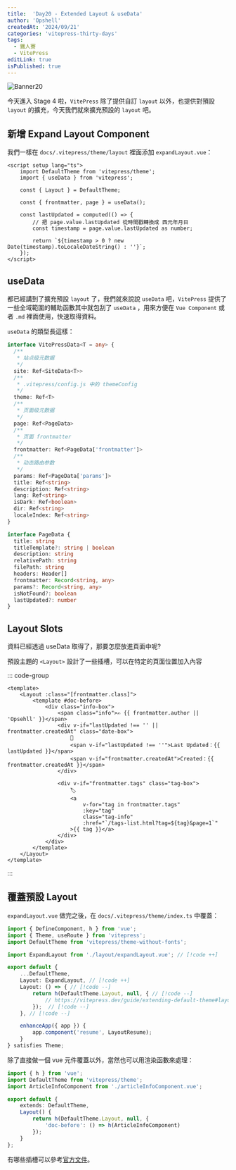 ```yaml
---
title:  'Day20 - Extended Layout & useData'
author: 'Opshell'
createdAt: '2024/09/21'
categories: 'vitepress-thirty-days'
tags:
  - 鐵人賽
  - VitePress
editLink: true
isPublished: true
---
```


![Banner20](https://ithelp.ithome.com.tw/upload/images/20240921/20109918dpj833lHOl.png)

今天進入 Stage 4 啦，`VitePress` 除了提供自訂 `layout` 以外，也提供對預設 `layout` 的擴充，今天我們就來擴充預設的 `layout` 吧。

## 新增 Expand Layout Component
我們一樣在 `docs/.vitepress/theme/layout` 裡面添加 `expandLayout.vue`：
```vue
<script setup lang="ts">
    import DefaultTheme from 'vitepress/theme';
    import { useData } from 'vitepress';

    const { Layout } = DefaultTheme;

    const { frontmatter, page } = useData();

    const lastUpdated = computed(() => {
        // 把 page.value.lastUpdated 從時間戳轉換成 西元年月日
        const timestamp = page.value.lastUpdated as number;

        return `${timestamp > 0 ? new Date(timestamp).toLocaleDateString() : ''}`;
    });
</script>
```

## useData
都已經講到了擴充預設 `layout` 了，我們就來說說 `useData` 吧，`VitePress` 提供了一些全域範圍的輔助函數其中就包刮了 `useData` ，用來方便在 `Vue Component` 或者 `.md` 裡面使用，快速取得資料。

`useData` 的類型長這樣：
```ts
interface VitePressData<T = any> {
  /**
   * 站点级元数据
   */
  site: Ref<SiteData<T>>
  /**
   * .vitepress/config.js 中的 themeConfig
   */
  theme: Ref<T>
  /**
   * 页面级元数据
   */
  page: Ref<PageData>
  /**
   * 页面 frontmatter
   */
  frontmatter: Ref<PageData['frontmatter']>
  /**
   * 动态路由参数
   */
  params: Ref<PageData['params']>
  title: Ref<string>
  description: Ref<string>
  lang: Ref<string>
  isDark: Ref<boolean>
  dir: Ref<string>
  localeIndex: Ref<string>
}

interface PageData {
  title: string
  titleTemplate?: string | boolean
  description: string
  relativePath: string
  filePath: string
  headers: Header[]
  frontmatter: Record<string, any>
  params?: Record<string, any>
  isNotFound?: boolean
  lastUpdated?: number
}
```

## Layout Slots
資料已經透過 useData 取得了，那要怎麼放進頁面中呢?

預設主題的 `<Layout>` 設計了一些插槽，可以在特定的頁面位置加入內容

::: code-group
```vue [expandLayout.vue]
<template>
    <Layout :class="[frontmatter.class]">
        <template #doc-before>
            <div class="info-box">
                <span class="info">✍️ {{ frontmatter.author || 'Opsehll' }}</span>
                <div v-if="lastUpdated !== '' || frontmatter.createdAt" class="date-box">
                    📆
                    <span v-if="lastUpdated !== ''">Last Updated：{{ lastUpdated }}</span>
                    <span v-if="frontmatter.createdAt">Created：{{ frontmatter.createdAt }}</span>
                </div>

                <div v-if="frontmatter.tags" class="tag-box">
                    🏷️
                    <a
                        v-for="tag in frontmatter.tags"
                        :key="tag"
                        class="tag-info"
                        :href="`/tags-list.html?tag=${tag}&page=1`"
                    >{{ tag }}</a>
                </div>
            </div>
        </template>
    </Layout>
</template>
```
:::

## 覆蓋預設 Layout
`expandLayout.vue` 做完之後，在 `docs/.vitepress/theme/index.ts` 中覆蓋：
```ts
import { DefineComponent, h } from 'vue';
import { Theme, useRoute } from 'vitepress';
import DefaultTheme from 'vitepress/theme-without-fonts';

import ExpandLayout from './layout/expandLayout.vue'; // [!code ++]

export default {
    ...DefaultTheme,
    Layout: ExpandLayout, // [!code ++]
    Layout: () => { // [!code --]
        return h(DefaultTheme.Layout, null, { // [!code --]
            // https://vitepress.dev/guide/extending-default-theme#layout-slots // [!code --]
        });  // [!code --]
    }, // [!code --]

    enhanceApp({ app }) {
        app.component('resume', LayoutResume);
    }
} satisfies Theme;

```

除了直接做一個 vue 元件覆蓋以外，當然也可以用渲染函數來處理：
```ts
import { h } from 'vue';
import DefaultTheme from 'vitepress/theme';
import ArticleInfoComponent from './articleInfoComponent.vue';

export default {
    extends: DefaultTheme,
    Layout() {
        return h(DefaultTheme.Layout, null, {
            'doc-before': () => h(ArticleInfoComponent)
        });
    }
};
```

有哪些插槽可以參考[官方文件](https://vitepress.dev/zh/guide/extending-default-theme#layout-slots)。
